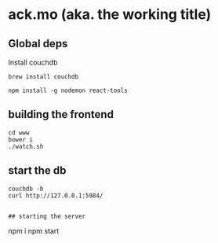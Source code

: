 # ack.mo (aka. the working title)

## Global deps
Install couchdb
```
brew install couchdb
```

```
npm install -g nodemon react-tools
```

## building the frontend

```
cd www
bower i
./watch.sh
```

## start the db
```
couchdb -b
curl http://127.0.0.1:5984/
```

```

## starting the server

```
npm i
npm start
```